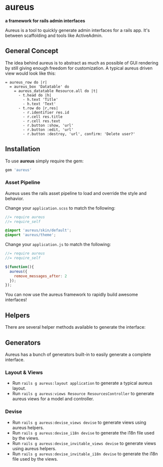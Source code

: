 # aureus

**a framework for rails admin interfaces**

Aureus is a tool to quickly generate admin interfaces for a rails app.
It's between scaffolding and tools like ActiveAdmin.

## General Concept

The idea behind aureus is to abstract as much as possible of GUI rendering by still giving enough freedom for customization.
A typical aureus driven view would look like this:

```haml
= aureus_row do |r|
  = aureus_box 'Datatable' do
    = aureus_datatable Resource.all do |t|
      - t.head do |h|
        - h.text 'Title'
        - h.text 'Text'
      - t.row do |r,res|
        - r.identifier res.id
        - r.cell res.title
        - r.cell res.text
        - r.button :show, 'url'
        - r.button :edit, 'url'
        - r.button :destroy, 'url', confirm: 'Delete user?'
```

## Installation

To use **aureus** simply require the gem:

```ruby
gem 'aureus'
```

### Asset Pipeline

Aureus uses the rails asset pipeline to load and override the style and behavior.

Change your `application.scss` to match the following:

```scss
//= require aureus
//= require_self

@import 'aureus/skin/default';
@import 'aureus/theme';
```

Change your `application.js` to match the following:

```javascript
//= require aureus
//= require_self

$(function(){
  aureus({
    remove_messages_after: 2
  });
});
```

You can now use the aureus framework to rapidly build awesome interfaces!

## Helpers

There are several helper methods available to generate the interface:

## Generators

Aureus has a bunch of generators built-in to easily generate a complete interface.

### Layout & Views

* Run `rails g aureus:layout application` to generate a typical aureus layout.
* Run `rails g aureus:views Resource ResourcesController` to generate aureus views for a model and controller.

### Devise

* Run `rails g aureus:devise_views devise` to generate views using aureus helpers.
* Run `rails g aureus:devise_i18n devise` to generate the i18n file used by the views.
* Run `rails g aureus:devise_invitable_views devise` to generate views using aureus helpers.
* Run `rails g aureus:devise_invitable_i18n devise` to generate the i18n file used by the views.
